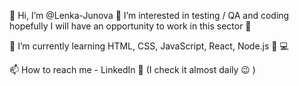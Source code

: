 👋 Hi, I’m @Lenka-Junova
👀 I’m interested in testing / QA and coding hopefully I will have an opportunity to work in this sector 💞

🌱 I’m currently learning HTML, CSS, JavaScript, React, Node.js 📖 💻

📫 How to reach me  - LinkedIn 🦖 (I check it almost daily 😉 )

<!---
Lenka-Junova/Lenka-Junova is a ✨ special ✨ repository because its `README.md` (this file) appears on your GitHub profile.
You can click the Preview link to take a look at your changes.
--->

